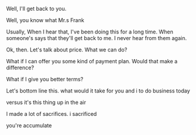 Well, I'll get back to you.


Well, you know what Mr.s Frank

Usually, When I hear that,
I've been doing this for a long time.
When someone's says that they'll get back to me.
I never hear from them again.



Ok, then. Let's talk about price.
What we can do?

What if I can offer you some kind of payment plan.
Would that make a difference?

What if I give you better terms?

Let's bottom line this.
what would it take for you and i to do business today

versus it's this thing up in the air

I made a lot of sacrifices.
i sacrificed

you're accumulate
